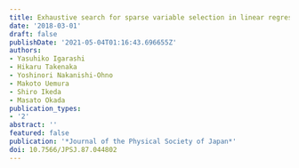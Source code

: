 ```yaml
---
title: Exhaustive search for sparse variable selection in linear regression
date: '2018-03-01'
draft: false
publishDate: '2021-05-04T01:16:43.696655Z'
authors:
- Yasuhiko Igarashi
- Hikaru Takenaka
- Yoshinori Nakanishi-Ohno
- Makoto Uemura
- Shiro Ikeda
- Masato Okada
publication_types:
- '2'
abstract: ''
featured: false
publication: '*Journal of the Physical Society of Japan*'
doi: 10.7566/JPSJ.87.044802
---
```


